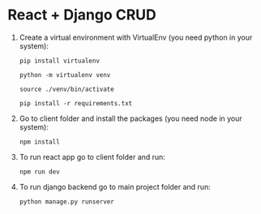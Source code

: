 # React + Django CRUD

1. Create a virtual environment with VirtualEnv (you need python in your system):
    ~~~
    pip install virtualenv

    python -m virtualenv venv

    source ./venv/bin/activate

    pip install -r requirements.txt
    ~~~

2. Go to client folder and install the packages (you need node in your system):
    ~~~
    npm install
    ~~~

3. To run react app go to client folder and run:
    ~~~
    npm run dev
    ~~~

4. To run django backend go to main project folder and run:
    ~~~
    python manage.py runserver
    ~~~
